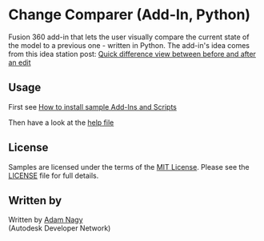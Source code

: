# Change Comparer (Add-In, Python)
Fusion 360 add-in that lets the user visually compare the current state of the model to a previous one - written in Python.
The add-in's idea comes from this idea station post: [Quick difference view between before and after an edit](http://forums.autodesk.com/t5/fusion-360-ideastation-request-a/quick-difference-view-between-before-and-after-an-edit/idi-p/5556293)

## Usage
First see [How to install sample Add-Ins and Scripts](https://rawgit.com/AutodeskFusion360/AutodeskFusion360.github.io/master/Installation.html)

Then have a look at the [help file](https://rawgit.com/AutodeskFusion360/ChangeComparer_Python/master/helpfile.html)
 
## License
Samples are licensed under the terms of the [MIT License](http://opensource.org/licenses/MIT). Please see the [LICENSE](https://rawgit.com/AutodeskFusion360/AutodeskFusion360.github.io/master/LICENSE) file for full details.

## Written by 
Written by [Adam Nagy](http://adndevblog.typepad.com/manufacturing/adam-nagy.html)  <br />
(Autodesk Developer Network)
 
